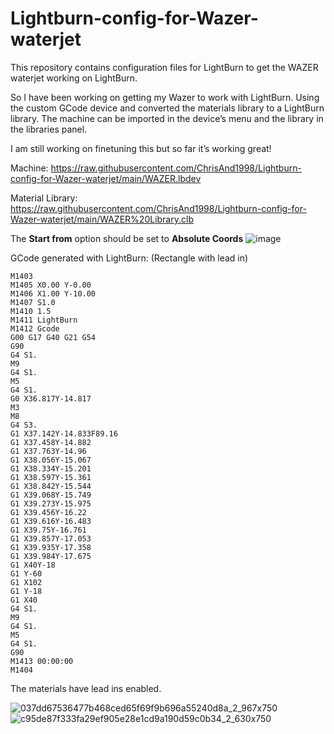 # Lightburn-config-for-Wazer-waterjet
This repository contains configuration files for LightBurn to get the WAZER waterjet working on LightBurn.

So I have been working on getting my Wazer to work with LightBurn. Using the custom GCode device and converted the materials library to a LightBurn library. The machine can be imported in the device’s menu and the library in the libraries panel.

I am still working on finetuning this but so far it’s working great!

Machine:
https://raw.githubusercontent.com/ChrisAnd1998/Lightburn-config-for-Wazer-waterjet/main/WAZER.lbdev

Material Library:
https://raw.githubusercontent.com/ChrisAnd1998/Lightburn-config-for-Wazer-waterjet/main/WAZER%20Library.clb

The **Start from** option should be set to **Absolute Coords**
![image](https://github.com/ChrisAnd1998/Lightburn-config-for-Wazer-waterjet/assets/50437199/30138b4d-0b23-434f-8a53-c81e09e9b781)


GCode generated with LightBurn:
(Rectangle with lead in)

```
M1403
M1405 X0.00 Y-0.00
M1406 X1.00 Y-10.00
M1407 S1.0
M1410 1.5
M1411 LightBurn
M1412 Gcode
G00 G17 G40 G21 G54
G90
G4 S1.
M9
G4 S1.
M5
G4 S1.
G0 X36.817Y-14.817
M3
M8
G4 S3.
G1 X37.142Y-14.833F89.16
G1 X37.458Y-14.882
G1 X37.763Y-14.96
G1 X38.056Y-15.067
G1 X38.334Y-15.201
G1 X38.597Y-15.361
G1 X38.842Y-15.544
G1 X39.068Y-15.749
G1 X39.273Y-15.975
G1 X39.456Y-16.22
G1 X39.616Y-16.483
G1 X39.75Y-16.761
G1 X39.857Y-17.053
G1 X39.935Y-17.358
G1 X39.984Y-17.675
G1 X40Y-18
G1 Y-60
G1 X102
G1 Y-18
G1 X40
G4 S1.
M9
G4 S1.
M5
G4 S1.
G90
M1413 00:00:00
M1404
```

The materials have lead ins enabled.

![037dd67536477b468ced65f69f9b696a55240d8a_2_967x750](https://github.com/ChrisAnd1998/Lightburn-config-for-Wazer-waterjet/assets/50437199/ff8ad663-94a4-413c-9d69-d2ccbacbdf9a)
![c95de87f333fa29ef905e28e1cd9a190d59c0b34_2_630x750](https://github.com/ChrisAnd1998/Lightburn-config-for-Wazer-waterjet/assets/50437199/8704d7a1-8c5c-4bd2-9619-49cb0e44bd0a)

